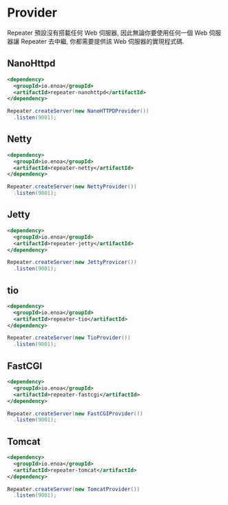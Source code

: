 

# Provider

Repeater 預設沒有搭載任何 Web 伺服器, 因此無論你要使用任何一個 Web 伺服器讓 Repeater 去中繼, 你都需要提供該 Web 伺服器的實現程式碼.

## NanoHttpd

```xml
<dependency>
  <groupId>io.enoa</groupId>
  <artifactId>repeater-nanohttpd</artifactId>
</dependency>
```

```java
Repeater.createServer(new NanoHTTPDProvider())
  .listen(9001);
```

## Netty

```xml
<dependency>
  <groupId>io.enoa</groupId>
  <artifactId>repeater-netty</artifactId>
</dependency>
```

```java
Repeater.createServer(new NettyProvider())
  .listen(9001);
```

## Jetty

```xml
<dependency>
  <groupId>io.enoa</groupId>
  <artifactId>repeater-jetty</artifactId>
</dependency>
```

```java
Repeater.createServer(new JettyProvicer())
  .listen(9001);
```

## tio

```xml
<dependency>
  <groupId>io.enoa</groupId>
  <artifactId>repeater-tio</artifactId>
</dependency>
```

```java
Repeater.createServer(new TioProvider())
  .listen(9001);
```

## FastCGI

```xml
<dependency>
  <groupId>io.enoa</groupId>
  <artifactId>repeater-fastcgi</artifactId>
</dependency>
```

```java
Repeater.createServer(new FastCGIProvider())
  .listen(9001);
```

## Tomcat

```xml
<dependency>
  <groupId>io.enoa</groupId>
  <artifactId>repeater-tomcat</artifactId>
</dependency>
```

```java
Repeater.createServer(new TomcatProvider())
  .listen(9001);
```

